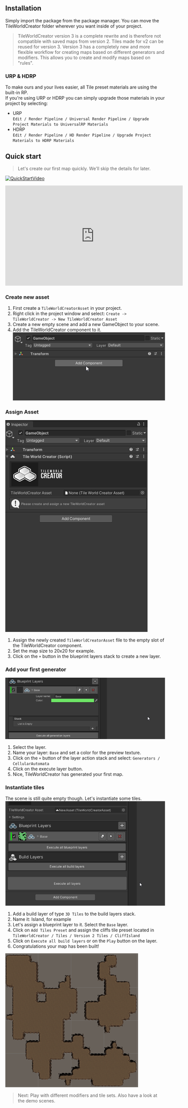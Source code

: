 ## Installation

Simply import the package from the package manager. You can move the TileWorldCreator folder wherever you want inside of your project.

> TileWorldCreator version 3 is a complete rewrite and is therefore not compatible with saved maps from version 2.
Tiles made for v2 can be reused for version 3.
Version 3 has a completely new and more flexible workflow for creating maps based on different generators and modifiers. This allows you to create and modify maps based on "rules". 

### URP & HDRP
To make ours and your lives easier, all Tile preset materials are using the built-in RP.  
If you're using URP or HDRP you can simply upgrade those materials in your project by selecting:  
* URP  
`Edit / Render Pipeline / Universal Render Pipeline / Upgrade Project Materials to UniversalRP Materials`  
* HDRP  
`Edit / Render Pipeline / HD Render Pipeline / Upgrade Project Materials to HDRP Materials`  

## Quick start

> Let's create our first map quickly. We'll skip the details for later.  

[![QuickStartVideo](https://img.youtube.com/vi/6mMyW7UfTVk/0.jpg)](https://www.youtube.com/watch?v=6mMyW7UfTVk)

<iframe width="560" height="315" src="https://www.youtube.com/embed/6mMyW7UfTVk" title="YouTube video player" frameborder="0" allow="accelerometer; autoplay; clipboard-write; encrypted-media; gyroscope; picture-in-picture" allowfullscreen></iframe>

### Create new asset
1. First create a `TileWorldCreatorAsset` in your project.
2. Right click in the project window and select: `Create -> TileWorldCreator -> New TileWorldCreator Asset`  
3. Create a new empty scene and add a new GameObject to your scene.  
4. Add the TileWorldCreator component to it.  
![quickStart0](img/twcQuickStart0.gif)

### Assign Asset
![quickstart1](img/twcQuickStart1.gif)
1. Assign the newly created `TileWorldCreatorAsset` file to the empty slot of the TileWorldCreator component.  
2. Set the map size to 20x20 for example.  
3. Click on the `+` button in the blueprint layers stack to create a new layer.  

### Add your first generator
![quickstart2](img/twcQuickStart2.gif)
1. Select the layer. 
2. Name your layer: `Base` and set a color for the preview texture.  
3. Click on the `+` button of the layer action stack and select: `Generators / CellularAutomata`  
4. Click on the execute layer button.  
5. Nice, TileWorldCreator has generated your first map.  


### Instantiate tiles
The scene is still quite empty though. Let's instantiate some tiles.  
![quickstart3](img/twcQuickStart3.gif)

1. Add a build layer of type `3D Tiles` to the build layers stack.  
2. Name it: Island, for example  
3. Let's assign a blueprint layer to it. Select the `Base` layer.  
4. Click on `Add Tiles Preset` and assign the cliffs tile preset located in `TileWorldCreator / Tiles / Version 2 Tiles / CliffIsland`  
5. Click on `Execute all build layers` or on the `Play` button on the layer.  
6. Congratulations your map has been built!  
  
![quickstart4](img/twcQuickStart4.gif)  

> Next: Play with different modifiers and tile sets. Also have a look at the demo scenes. 
